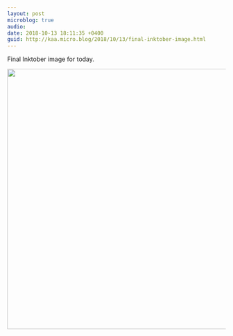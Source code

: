 ```yaml
---
layout: post
microblog: true
audio: 
date: 2018-10-13 18:11:35 +0400
guid: http://kaa.micro.blog/2018/10/13/final-inktober-image.html
---
```

Final Inktober image for today.

<img src="http://www.kaa.bz/uploads/2018/0329a5efbd.jpg" width="600" height="600" />
